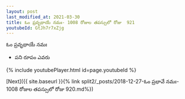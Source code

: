 ```yaml
---
layout: post
last_modified_at: 2021-03-30
title: ఓం ప్రవృథాయే నమః- 1008 రోజుల తపస్సులో రోజు  921
youtubeId: GtJh7r7xZjg
---
```

 
 
 ఓం ప్రవృథాయే నమః  
 
 -  పని రూపం ఎవరు 
 
  
 
  
 
 
 
 
 
 


{% include youtubePlayer.html id=page.youtubeId %}
 
[Next]({{ site.baseurl }}{% link  split2/_posts/2018-12-27-ఓం ప్రభావే నమః- 1008 రోజుల తపస్సులో రోజు  920.md%})
 
